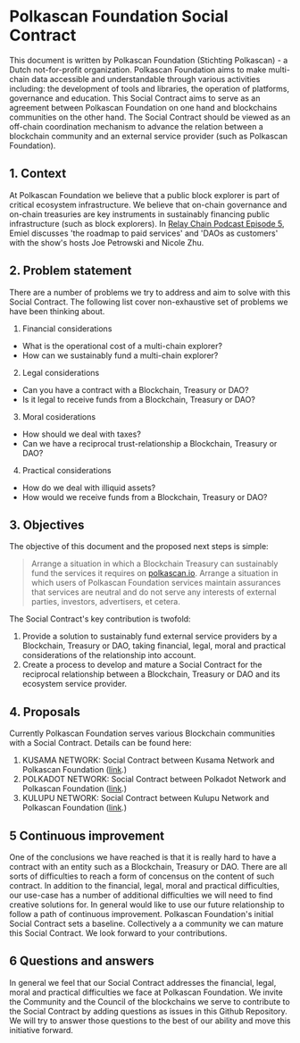 # Polkascan Foundation Social Contract
This document is written by Polkascan Foundation (Stichting Polkascan) - a Dutch not-for-profit organization.
Polkascan Foundation aims to make multi-chain data accessible and understandable through various activities including: the development of tools and libraries, the operation of platforms, governance and education.
This Social Contract aims to serve as an agreement between Polkascan Foundation on one hand and blockchains communities on the other hand. The Social Contract should be viewed as an off-chain coordination mechanism to advance the relation between a blockchain community and an external service provider (such as Polkascan Foundation).

## 1. Context
At Polkascan Foundation we believe that a public block explorer is part of critical ecosystem infrastructure. We believe that on-chain governance and on-chain treasuries are key instruments in sustainably financing public infrastructure (such as block explorers). In [Relay Chain Podcast Episode 5](https://relaychain.fm/5-polkascan-open-source-block-explorer), Emiel discusses 'the roadmap to paid services' and 'DAOs as customers' with the show's hosts Joe Petrowski and Nicole Zhu.

## 2. Problem statement
There are a number of problems we try to address and aim to solve with this Social Contract. The following list cover non-exhaustive set of problems we have been thinking about.

1. Financial considerations
- What is the operational cost of a multi-chain explorer?
- How can we sustainably fund a multi-chain explorer?
2. Legal considerations
- Can you have a contract with a Blockchain, Treasury or DAO?
- Is it legal to receive funds from a Blockchain, Treasury or DAO?
3. Moral cosiderations
- How should we deal with taxes?
- Can we have a reciprocal trust-relationship a Blockchain, Treasury or DAO?
4. Practical considerations
- How do we deal with illiquid assets?
- How would we receive funds from a Blockchain, Treasury or DAO?

## 3. Objectives
The objective of this document and the proposed next steps is simple: 
> Arrange a situation in which a Blockchain Treasury can sustainably fund the services it requires on [polkascan.io](https://polkascan.io).
> Arrange a situation in which users of Polkascan Foundation services maintain assurances that services are neutral and do not serve any interests of external parties, investors, advertisers, et cetera.

The Social Contract's key contribution is twofold:
1. Provide a solution to sustainably fund external service providers by a Blockchain, Treasury or DAO, taking financial, legal, moral and practical considerations of the relationship into account.
2. Create a process to develop and mature a Social Contract for the reciprocal relationship between a Blockchain, Treasury or DAO and its ecosystem service provider.

## 4. Proposals
Currently Polkascan Foundation serves various Blockchain communities with a Social Contract.
Details can be found here:

1. KUSAMA NETWORK: Social Contract between Kusama Network and Polkascan Foundation ([link](https://github.com/polkascan/social-contract/blob/master/kusama/social-contract.md).)
2. POLKADOT NETWORK: Social Contract between Polkadot Network and Polkascan Foundation ([link](https://github.com/polkascan/social-contract/blob/master/polkadot/social-contract.md).)
3. KULUPU NETWORK: Social Contract between Kulupu Network and Polkascan Foundation ([link](https://github.com/polkascan/social-contract/blob/master/kulupu/social-contract.md).)

## 5 Continuous improvement
One of the conclusions we have reached is that it is really hard to have a contract with an entity such as a Blockchain, Treasury or DAO. There are all sorts of difficulties to reach a form of concensus on the content of such contract. In addition to the financial, legal, moral and practical difficulties, our use-case has a number of additional difficulties we will need to find creative solutions for. In general would like to use our future relationship to follow a path of continuous improvement. Polkascan Foundation's initial Social Contract sets a baseline. Collectively a a community we can mature this Social Contract. We look forward to your contributions.

## 6 Questions and answers
In general we feel that our Social Contract addresses the financial, legal, moral and practical difficulties we face at Polkascan Foundation. We invite the Community and the Council of the blockchains we serve to contribute to the Social Contract by adding questions as issues in this Github Repository. We will try to answer those questions to the best of our ability and move this initiative forward.




